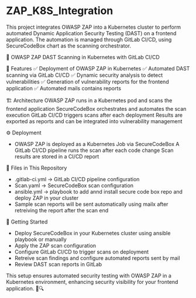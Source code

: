 # ZAP_K8S_Integration
This project integrates OWASP ZAP into a Kubernetes cluster to perform automated Dynamic Application Security Testing (DAST) on a frontend application. The automation is managed through GitLab CI/CD, using SecureCodeBox chart as the scanning orchestrator.

🚀 OWASP ZAP DAST Scanning in Kubernetes with GitLab CI/CD

📌 Features
✅ Deployment of OWASP ZAP in Kubernetes
✅ Automated DAST scanning via GitLab CI/CD
✅ Dynamic security analysis to detect vulnerabilities
✅ Generation of vulnerability reports for the frontend application
✅ Automated mails contains reports 

🏗️ Architecture
OWASP ZAP runs in a Kubernetes pod and scans the frontend application
SecureCodeBox orchestrates and automates the scan execution
GitLab CI/CD triggers scans after each deployment
Results are exported as reports and can be integrated into vulnerability management

⚙️ Deployment
  - OWASP ZAP is deployed as a Kubernetes Job via SecureCodeBox
  A GitLab CI/CD pipeline runs the scan after each code change
  Scan results are stored in a CI/CD report

📜 Files in This Repository
  - .gitlab-ci.yml → GitLab CI/CD pipeline configuration
  - Scan.yaml → SecureCodeBox scan configuration
  - ansible.yml → playbook to add annd install secure code box repo and deploy ZAP in your cluster
  - Sample scan reports will be sent automatically using mailx after retreiving the report after the scan end
 
🚀 Getting Started
  - Deploy SecureCodeBox in your Kubernetes cluster using ansible playbook or manually
  - Apply the ZAP scan configuration
  - Configure GitLab CI/CD to trigger scans on deployment
  - Retreive scan findings and configure automated reports sent by mail
  - Review DAST scan reports in GitLab

This setup ensures automated security testing with OWASP ZAP in a Kubernetes environment, enhancing security visibility for your frontend application. 🚀🔍
